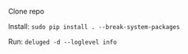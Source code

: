 Clone repo

Install: `sudo pip install . --break-system-packages`

Run: `deluged -d --loglevel info`
